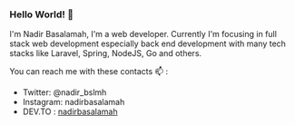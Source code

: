 ### Hello World! 👋

I'm Nadir Basalamah, I'm a web developer. Currently I'm focusing in full stack web development especially back end development with many tech stacks like Laravel, Spring, NodeJS, Go and others. 

You can reach me with these contacts 📫 :
- Twitter: @nadir_bslmh
- Instagram: nadirbasalamah
- DEV.TO : [nadirbasalamah](https://dev.to/nadirbasalamah)
